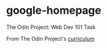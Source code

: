 # google-homepage
The Odin Project: Web Dev 101 Task

From The Odin Project's [curriculum](http://www.theodinproject.com/courses/web-development-101/lessons/html-css)
